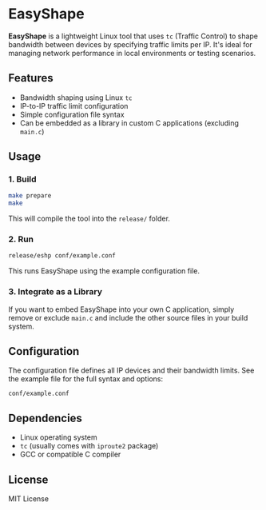 # EasyShape

**EasyShape** is a lightweight Linux tool that uses `tc` (Traffic Control) to
shape bandwidth between devices by specifying traffic limits per IP. It's ideal
for managing network performance in local environments or testing scenarios.

## Features

- Bandwidth shaping using Linux `tc`
- IP-to-IP traffic limit configuration
- Simple configuration file syntax
- Can be embedded as a library in custom C applications (excluding `main.c`)

## Usage

### 1. Build

```bash
make prepare
make
```

This will compile the tool into the `release/` folder.

### 2. Run

```bash
release/eshp conf/example.conf
```

This runs EasyShape using the example configuration file.

### 3. Integrate as a Library

If you want to embed EasyShape into your own C application, simply remove or
exclude `main.c` and include the other source files in your build system.

## Configuration

The configuration file defines all IP devices and their bandwidth limits. See
the example file for the full syntax and options:

```
conf/example.conf
```

## Dependencies

- Linux operating system
- `tc` (usually comes with `iproute2` package)
- GCC or compatible C compiler

## License

MIT License

